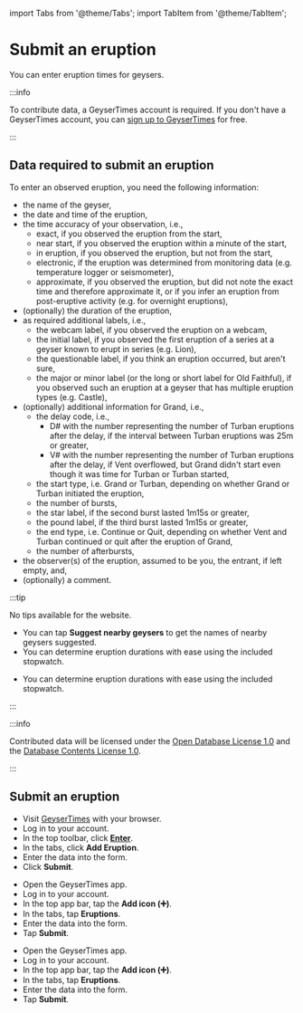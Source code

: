 import Tabs from '@theme/Tabs';
import TabItem from '@theme/TabItem';

# Submit an eruption

You can enter eruption times for geysers.

:::info

To contribute data, a GeyserTimes account is required. If you don't have a GeyserTimes account, you can [sign up to GeyserTimes](account-signup.md) for free. 

:::

## Data required to submit an eruption

To enter an observed eruption, you need the following information:

* the name of the geyser, 
* the date and time of the eruption, 
* the time accuracy of your observation, i.e., 
    * exact, if you observed the eruption from the start, 
    * near start, if you observed the eruption within a minute of the start, 
    * in eruption, if you observed the eruption, but not from the start, 
    * electronic, if the eruption was determined from monitoring data (e.g. temperature logger or seismometer), 
    * approximate, if you observed the eruption, but did not note the exact time and therefore approximate it, or if you infer an eruption from post-eruptive activity (e.g. for overnight eruptions), 
* (optionally) the duration of the eruption, 
* as required additional labels, i.e., 
    * the webcam label, if you observed the eruption on a webcam, 
    * the initial label, if you observed the first eruption of a series at a geyser known to erupt in series (e.g. Lion),
    * the questionable label, if you think an eruption occurred, but aren't sure, 
    * the major or minor label (or the long or short label for Old Faithful), if you observed such an eruption at a geyser that has multiple eruption types (e.g. Castle),
* (optionally) additional information for Grand, i.e., 
    * the delay code, i.e., 
        * D# with the number representing the number of Turban eruptions after the delay, if the interval between Turban eruptions was 25m or greater,
        * V# with the number representing the number of Turban eruptions after the delay, if Vent overflowed, but Grand didn't start even though it was time for Turban or Turban started, 
    * the start type, i.e. Grand or Turban, depending on whether Grand or Turban initiated the eruption, 
    * the number of bursts, 
    * the star label, if the second burst lasted 1m15s or greater, 
    * the pound label, if the third burst lasted 1m15s or greater, 
    * the end type, i.e. Continue or Quit, depending on whether Vent and Turban continued or quit after the eruption of Grand,
    * the number of afterbursts,
* the observer(s) of the eruption, assumed to be you, the entrant, if left empty, and,   
* (optionally) a comment.

:::tip

<Tabs groupId="os">
<TabItem value="web" label="Website">

No tips available for the website.

</TabItem>
<TabItem value="android" label="Android">

* You can tap **Suggest nearby geysers** to get the names of nearby geysers suggested. 
* You can determine eruption durations with ease using the included stopwatch.

</TabItem>
<TabItem value="iOS" label="iOS">

* You can determine eruption durations with ease using the included stopwatch.

</TabItem>
</Tabs>

:::

:::info

Contributed data will be licensed under the [Open Database License 1.0](https://opendatacommons.org/licenses/odbl/1.0/) and the [Database Contents License 1.0](https://opendatacommons.org/licenses/dbcl/1.0/).

:::

## Submit an eruption

<Tabs groupId="os">
<TabItem value="web" label="Website">

* Visit [GeyserTimes](https://geysertimes.org) with your browser.
* Log in to your account.
* In the top toolbar, click **[Enter](https://geysertimes.org/enterform.php)**.
* In the tabs, click **Add Eruption**.
* Enter the data into the form. 
* Click **Submit**.

</TabItem>
<TabItem value="android" label="Android">

* Open the GeyserTimes app.
* Log in to your account.
* In the top app bar, tap the **Add icon (➕)**. 
* In the tabs, tap **Eruptions**.
* Enter the data into the form. 
* Tap **Submit**.

</TabItem>
<TabItem value="iOS" label="iOS">

* Open the GeyserTimes app.
* Log in to your account.
* In the top app bar, tap the **Add icon (➕)**. 
* In the tabs, tap **Eruptions**.
* Enter the data into the form. 
* Tap **Submit**.

</TabItem>
</Tabs>